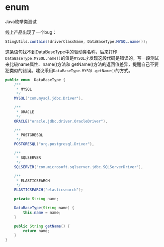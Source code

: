 # enum
Java枚举类测试

线上产品出现了一个bug：
```java
StingUtils.contains(driverClassName, DataBaseType.MYSQL.name());
```
这条语句找不到DataBaseType中的驱动类名称，后来打印`DataBaseType.MYSQL.name()`的值是`MYSQL`才发现这段代码是错误的，写一段测试来比较name属性、name()方法和
getName()方法的返回值差异，提醒自己不要犯类似的错误。建议采用`DataBaseType.MYSQL.getName()`的方式。

```java
public enum  DataBaseType {
    /**
     * MYSQL
     */
    MYSQL("com.mysql.jdbc.Driver"),

    /**
     * ORACLE
     */
    ORACLE("oracle.jdbc.driver.OracleDriver"),

    /**
     * POSTGRESQL
     */
    POSTGRESQL("org.postgresql.Driver"),

    /**
     * SQLSERVER
     */
    SQLSERVER("com.microsoft.sqlserver.jdbc.SQLServerDriver"),

    /**
     * ELASTICSEARCH
     */
    ELASTICSEARCH("elasticsearch");

    private String name;

    DataBaseType(String name) {
        this.name = name;
    }

    public String getName() {
        return name;
    }
}
```
